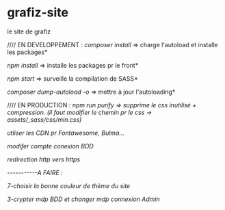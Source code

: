 # grafiz-site
le site de grafiz

//// EN DEVELOPPEMENT :
*composer install* => charge l'autoload et installe les packages*

*npm install* => installe les packages pr le front*

*npm start* => surveille la compilation de SASS*

*composer dump-autoload -o* => mettre à jour l'autoloading*

//// EN PRODUCTION :
*npm run purify => supprime le css inutilisé + compression. (il faut modifier le chemin pr le css -> assets/_sass/css/min.css)*

*utliser les CDN pr Fontawesome, Bulma...*

*modifer compte conexion BDD*

*redirection http vers https*


*-----------A FAIRE :*

*7-choisir la bonne couleur de thème du site*

*3-crypter mdp BDD et changer mdp connexion Admin*